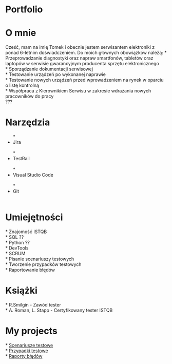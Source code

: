 # Portfolio

<h1>O mnie</h1>
Cześć, mam na imię Tomek i obecnie jestem serwisantem elektroniki z ponad 6-letnim doświadczeniem. Do moich głównych obowiązków należą: 
* Przeprowadzanie diagnostyki oraz napraw smartfonów, tabletów oraz laptopów w serwisie gwarancyjnym producenta sprzętu elektronicznego<br>
* Sporządzanie dokumentacji serwisowej <br>
* Testowanie urządzeń po wykonanej naprawie <br>
* Testowanie nowych urządzeń przed wprowadzeniem na rynek w oparciu o listę kontrolną <br>
* Współpraca z Kierownikiem Serwisu w zakresie wdrażania nowych pracowników do pracy <br>
???

<h1>Narzędzia</h1>
<ul>
* <li>Jira </li><br> 
* <li>TestRail </li><br>
* <li>Visual Studio Code </li><br>
* <li>Git </li><br> 
</ul>

<h1>Umiejętności</h1>
* Znajomość ISTQB <br> 
* SQL ??<br>
* Python ?? <br>
* DevTools <br>
* SCRUM <br> 
* Pisanie scenariuszy testowych <br>
* Tworzenie przypadków testowych <br>
* Raportowanie błędów <br>

<h1>Książki</h1>
* R.Smilgin - Zawód tester <br>
* A. Roman, L. Stapp - Certyfikowany tester ISTQB <br>

<h1>My projects</h1>
* <a href="https://docs.google.com/spreadsheets/d/1PTwKa9PpbUowTkgXR9_EAGmyGmlhmdknsHo82p7C5Os/edit#gid=0" target="_blank" rel="noopener noreferrer">Scenariusze testowe</a> <br>
* <a href="https://docs.google.com/spreadsheets/d/1PTwKa9PpbUowTkgXR9_EAGmyGmlhmdknsHo82p7C5Os/edit#gid=1259240765" target="_blank" rel="noopener noreferrer">Przypadki testowe</a> <br>
* <a href="https://docs.google.com/document/d/10AaW_0m_LiWHRHeG08x3bo4cT_qYHh5lb_hY4_QxNIs/edit" target="_blank" rel="noopener noreferrer">Raporty błędów</a>
